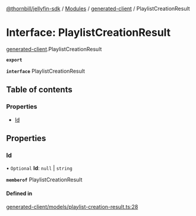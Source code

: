 [@thornbill/jellyfin-sdk](../README.md) / [Modules](../modules.md) / [generated-client](../modules/generated_client.md) / PlaylistCreationResult

# Interface: PlaylistCreationResult

[generated-client](../modules/generated_client.md).PlaylistCreationResult

**`export`**

**`interface`** PlaylistCreationResult

## Table of contents

### Properties

- [Id](generated_client.PlaylistCreationResult.md#id)

## Properties

### Id

• `Optional` **Id**: ``null`` \| `string`

**`memberof`** PlaylistCreationResult

#### Defined in

[generated-client/models/playlist-creation-result.ts:28](https://github.com/thornbill/jellyfin-sdk-typescript/blob/eb13db7/src/generated-client/models/playlist-creation-result.ts#L28)
